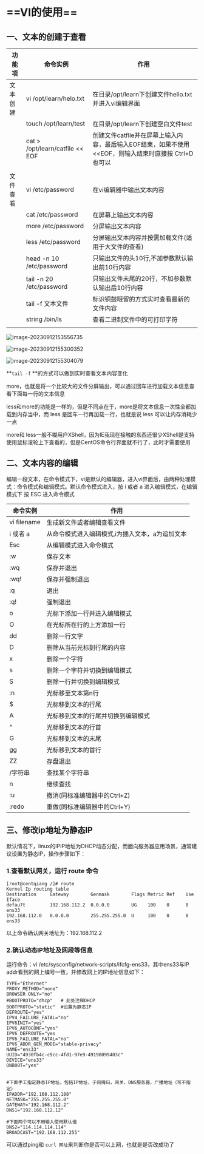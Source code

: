 # ==VI的使用==

##  一、文本的创建于查看

| 功能项   | 命令实例                        | 作用                                                         |
| -------- | ------------------------------- | ------------------------------------------------------------ |
| 文本创建 | vi /opt/learn/helo.txt          | 在目录/opt/learn下创建文件hello.txt并进入vi编辑界面          |
|          | touch /opt/learn/test           | 在目录/opt/learn下创建空白文件test                           |
|          | cat > /opt/learn/catfile << EOF | 创建文件catflle并在屏幕上输入内容，最后输入EOF结束，如果不使用<<EOF，则输入结束时直接按 Ctrl+D也可以 |
|          |                                 |                                                              |
| 文件查看 | vi /etc/password                | 在vi编辑器中输出文本内容                                     |
|          | cat /etc/password               | 在屏幕上输出文本内容                                         |
|          | more /etc/password              | 分屏输出文本内容                                             |
|          | less /etc/password              | 分屏输出文本内容并按需加载文件(适用于大文件的查看)           |
|          | head -n 10 /etc/password        | 只输出文件的头10行,不加参数默认输出前10行内容                |
|          | tail -n 20 /etc/password        | 只输出文件未尾的20行，不加参数默认输出后10行内容             |
|          | tail -f 文本文件                | 标识铜鼓哦留的方式实时查看最新的文件内容                     |
|          | string /bin/ls                  | 查看二进制文件中的可打印字符                                 |
|          |                                 |                                                              |

![image-20230912153556735](https://gitee.com/ymq_typroa/typroa/raw/main/image-20230912153556735.png)

![image-20230912155300352](https://gitee.com/ymq_typroa/typroa/raw/main/image-20230912155300352.png)

![image-20230912155304079](https://gitee.com/ymq_typroa/typroa/raw/main/image-20230912155304079.png)

**`tail -f` **的方式可以做到实时查看文本内容变化

more，也就是将一个比较大的文件分屏输出，可以通过回车进行加载文本信息查看下面每一行的文本信息

less和more的功能是一样的，但是不同点在于，more是将文本信息一次性全都加载到内存当中，而 less 是回车一行再加载一行，也就是说 less 可以让内存消耗少一点

more和 less一般不糊用户XShell，因为IE我现在接触的东西还很少XShell是支持使用鼠标滚轮上下查看的，但是CentOS命令行界面就不行了，此时才需要使用 

## 二、文本内容的编辑

编辑一段文本，在命令模式下，vi是默认的编辑器，进入vi界面后，由两种处理模式：命令模式和编辑模式。默认命令模式进入，按 i 或者 a 进入编辑模式，在编辑模式下 按 ESC 进入命令模式

| 命令实例    | 作用                                            |
| ----------- | ----------------------------------------------- |
| vi filename | 生成新文件或者编辑查看文件                      |
| i 或者 a    | 从命令模式进入编辑模式,i为插入文本，a为追加文本 |
| Esc         | 从编辑模式进入命令模式                          |
| :w          | 保存文本                                        |
| :wq         | 保存并退出                                      |
| :wq!        | 保存并强制退出                                  |
| :q          | 退出                                            |
| :q!         | 强制退出                                        |
| o           | 光标下添加一行并进入编辑模式                    |
| O           | 在光标所在行的上方添加一行                      |
| dd          | 删除一行文字                                    |
| D           | 删除从当前光标到行尾的内容                      |
| x           | 删除一个字符                                    |
| s           | 删除一个字符并切换到编辑模式                    |
| S           | 删除一行并切换到编辑模式                        |
| :n          | 光标移至文本第n行                               |
| $           | 光标移到文本的行尾                              |
| A           | 光标移到文本的行尾并切换到编辑模式              |
| ^           | 光标移到文本的行首                              |
| G           | 光标移到文本的末尾                              |
| gg          | 光标移到文本的首行                              |
| ZZ          | 存盘退出                                        |
| /字符串     | 查找某个字符串                                  |
| n           | 继续查找                                        |
| :u          | 撤消(同标准编辑器中的Ctrl+Z)                    |
| :redo       | 重做(同标准编辑器中的Ctrl+Y)                    |

## 三、修改ip地址为静态IP

默认情况下，linux的IPIP地址为DHCP动态分配，而面向服务器应用场景，通常建议设置为静态IP，操作步骤如下：

### 1.查看默认网关，运行 route 命令

```
[root@centqiang /]# route
Kernel Ip routing table
Destination     Gateway        Genmask        Flags Metric Ref    Use Iface
defau7t         192.168.112.2  0.0.0.0        UG    100    0      0   ens33
192.168.112.0   0.0.0.0        255.255.255.0  U     100    0      0   ens33
```

以上命令确认网关地址为：192.168.112.2

### 2.确认动态IP地址及网段等信息

运行命令：vi /etc/sysconfig/network-scripts/ifcfg-ens33，其中ens33与IP addr看到的网上编号一致，并修改网上的IP地址信息如下：

```
TYPE="Ethernet"
PROXY_METHOD="none"
BROWSER ONLY="no"
#BOOTPROTO="dhcp"   # 此处注释DHCP
BOOTPROTO="static"  #设置为静态IP
DEFROUTE="yes"
IPV4_FAILURE_FATAL="no"
IPV6INIT="yes"
IPV6_AUTOCONF="yes"
IPV6_DEFROUTE="yes
IPV6_FAILURE_FATAL="no"
IPV6_ADDR_GEN_MODE="stable-privacy"
NAME="ens33"
UUID="4930fb4c-c9cc-4fd1-97e9-49198099403c"
DEVICE="ens33"
ONB00T="yes"


#下面手工指定静态IP地址，包括IP地址，子网掩码，网关，DNS服务器，广播地址（可不指定）
IPADDR="192.168.112.188"
NETMASK="255.255.255.0"
GATEWAY="192.168.112.2"
DNS1="192.168.112.12"

#下面两个可以不用输入使用默认值
DNS2="114.114.114.114"
BROADCAST="192.168.112.255"

```

可以通过ping和 `curl 网址`来判断你是否可以上网，也就是是否改成功了